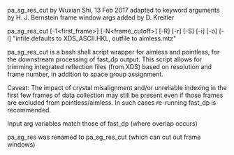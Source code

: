 pa_sg_res_cut
    by Wuxian Shi, 13 Feb 2017
    adapted to keyword arguments by H. J. Bernstein
    frame window args added by D. Kreitler

pa_sg_res_cut [-1<first_frame>]
              [-N<frame_cutoff>]
              [-R<reslow>]
              [-r<reshigh>]
              [-S<spacegroup>]
              [-i<infile>]
              [-o<outfile>]
              [-l<logfile>]
              "infile defaults to XDS_ASCII.HKL, outfile to aimless.mtz"

pa_sg_res_cut is a bash shell script wrapper for aimless and pointless, for
the downstream processing of fast_dp output. This script allows for trimming
integrated reflection files (from XDS) based on resolution and frame number,
in addition to space group assignment.

Caveat: The impact of crystal misalignment and/or unreliable indexing in the
first few frames of data collection may still be present even if those frames
are excluded from pointless/aimless. In such cases re-running fast_dp is
recommended.

Input arg variables match those of fast_dp (where overlap occurs)

pa_sg_res was renamed to pa_sg_res_cut (which can cut out frame windows)
